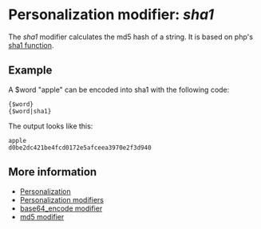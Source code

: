 # Personalization modifier: *sha1*

The *sha1* modifier calculates the md5 hash of a string. It is based on 
php's [sha1 function](http://php.net/manual/en/function.sha1.php).

## Example

A $word "apple" can be encoded into 
sha1 with the following code:

    {$word}
    {$word|sha1}
    
The output looks like this:

    apple
    d0be2dc421be4fcd0172e5afceea3970e2f3d940

## More information

* [Personalization](./personalization)
* [Personalization modifiers](./personalization-modifiers)
* [base64_encode modifier](./personalization-modifiers-base64_encode)
* [md5 modifier](./personalization-modifiers-sha1)
